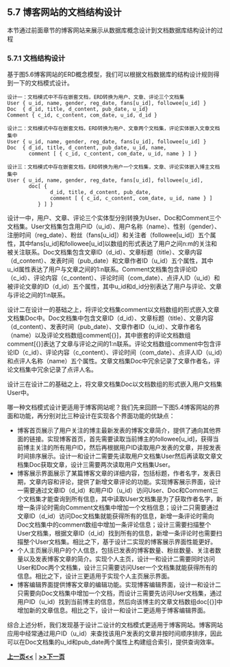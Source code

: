 ## 5.7 博客网站的文档结构设计

本节通过前面章节的博客网站来展示从数据库概念设计到文档数据库结构设计的过程

### 5.7.1 文档结构设计

基于图5.6博客网站的ERD概念模型，我们可以根据文档数据库的结构设计规则得到一下的文档模式设计。

```bson
设计一：文档模式中不存在嵌套文档，ERD转换为用户、文章、评论三个文档集
User { u_id, name, gender, reg_date, fans[u_id], followee[u_id] }
Doc  { d_id, title, d_content, pub_date, u_id}
Comment { c_id, c_content, com_date, u_id, d_id }

设计二：文档模式中存在嵌套文档，ERD转换为用户、文章两个文档集，评论实体嵌入文章文档集中
User { u_id, name, gender, reg_date, fans[u_id], followee[u_id] } 
Doc  { d_id, title, d_content, pub_date, u_id, name, 
	   comment [ { c_id, c_content, com_date, u_id, name } ] }

设计三：文档模式中存在嵌套文档，ERD转换为用户一个文档集，文章、评论实体嵌入博主文档集中
User { u_id, name, gender, reg_date, fans[u_id], followee[u_id], 
	   doc[ {
       	      d_id, title, d_content, pub_date, 
       	      comment [ { c_id, c_content, com_date, u_id, name } ]
          } ] }
```

设计一中，用户、文章、评论三个实体型分别转换为User、Doc和Comment三个文档集。User文档集包含用户ID（u\_id）、用户名称（name）、性别（gender）、注册时间（reg\_date）、粉丝（fans[u\_id]）和关注者（followee[u\_id]）五个属性，其中fans[u\_id]和followee[u\_id]以数组的形式表达了用户之间n:m的关注和被关注联系。Doc文档集包含文章ID（d\_id）、文章标题（title）、文章内容（d\_content）、发表时间（pub\_date）和文章作者ID（u\_id）五个属性，其中u\_id属性表达了用户与文章之间的1:n联系。Comment文档集包含评论ID（c\_id）、评论内容（c\_content）、评论时间（com\_date）、点评人ID（u\_id）和被评论文章的ID（d\_id）五个属性，其中u\_id和d\_id分别表达了用户与评论、文章与评论之间的1:n联系。

设计二在设计一的基础之上，将评论文档集comment以文档数组的形式嵌入文章文档集Doc中。Doc文档集中包含文章ID（d\_id）、文章标题（title）、文章内容（d\_content）、发表时间（pub\_date）、文章作者ID（u\_id）、文章作者名（name）以及评论文档数组comment[{}]，其中嵌套的评论文档数组comment[{}]表达了文章与评论之间的1:n联系。评论文档数组comment中包含评论ID（c\_id）、评论内容（c\_content）、评论时间（com\_date）、点评人ID（u\_id）和点评人名称（name）五个属性。文章文档集Doc中冗余记录了文章作者名，评论文档集中冗余记录了点评人名。

设计三在设计二的基础之上，将文章文档集Doc以文档数组的形式嵌入用户文档集User中。

哪一种文档模式设计更适用于博客网站呢？我们先来回顾一下图5.4博客网站的界面和功能，再分别对比三种设计在实现各个界面功能的优缺点：

* 博客首页展示了用户关注的博主最新发表的博客文章简介，提供了通向其他界面的链接。实现博客首页，首先需要读取当前博主的followee[u_id]，获得当前博主关注的所有用户ID，然后再根据用户ID读取用户发表的文章，并按发表时间排序展示。设计一和设计二需要先读取用户文档集User然后再读取文章文档集Doc获取文章，设计三需要两次读取用户文档集User。
* 博客展示界面展示了某篇博客文章的详细内容，包括标题，作者名字，发表日期，文章内容和评论，提供了新增文章评论的功能。实现博客展示界面，设计一需要通过文章ID（d\_id）和用户ID（u\_id）访问User、Doc和Comment三个文档集才能查询到所有信息，其中读取User文档集是为了获取作者名字，新增一条评论时需向Comment文档集中增加一个文档信息；设计二只需要通过文章ID（d\_id）访问Doc文档集就能获得所有的信息，新增一条评论时需向Doc文档集中的comment数组中增加一条评论信息；设计三需要扫描整个User文档集，根据文章ID（d\_id）找到所有的信息，新增一条评论时也需要扫描整个User文档集。相比之下，基于设计二实现的博客展示界面性能更好。
* 个人主页展示用户的个人信息，包括已发表的博客数量、粉丝数量、关注者数量以及发表博客文章的简介。实现个人主页，设计一和设计二需要同时访问User和Doc两个文档集，设计三只需要访问User一个文档集就能获得所有的信息。相比之下，设计三更适用于实现个人主页展示界面。
* 博客编辑界面提供博客文章的编辑功能。实现博客编辑界面，设计一和设计二只需要向Doc文档集中增加一个文档，而设计三需要先访问User文档集，通过用户ID（u\_id）找到当前博主的信息，然后向该博主的文章文档数组doc[{}]中增加新的文章信息。相比之下，设计一和设计二更适用于博客编辑界面。

综合上述分析，我们发现基于设计二设计的文档模式更适用于博客网站。博客网站应用中经常通过用户ID（u\_id）来查找该用户发表的文章并按时间顺序排序，因此可以在Doc文档集的u\_id和pub\_date两个属性上构建组合索引，提供查询效率。

[**上一页<<**](chapter5.6-D.md) | [**>>下一页**](chapter5.8-G.md)





